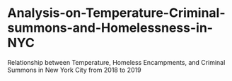 # Analysis-on-Temperature-Criminal-summons-and-Homelessness-in-NYC
Relationship between Temperature, Homeless Encampments, and Criminal Summons in New York City from 2018 to 2019
